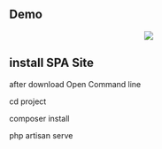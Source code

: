 ## Demo
<p align="center"><img src="https://img.techpowerup.org/200612/screencapture-testin-ir-2020-06-12-11-23-10.png" ></p>



## install SPA Site

after download Open Command line 

cd project 

composer install

php artisan serve



